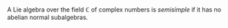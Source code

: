 A Lie algebra over the field $\mathbb{C}$ of complex numbers is *semisimple* if it has no abelian normal subalgebras.
